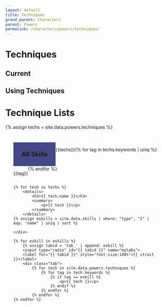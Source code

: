 ```yaml
---
layout: default
title: Techniques
grand_parent: Characters
parent: Powers
permalink: /characters/powers/techniques/
---
```


# Techniques


## Current


## Using Techniques



# Technique Lists

{% assign techs = site.data.powers.techniques %}

<div class="mytabs">
    <input type="radio" id="tab_all" name="mytabs" checked="checked">
    <label for="tab_all" style="font-size:140%">All Skills</label>
    <div class="tab">

    {% for tech in techs %}
        <details>
            <h3>{{ tech.name }}</h3>
            <summary>
                <p>{{ tech }}</p>
            </summary>
        </details>
    {% assign eskills = site.data.skills | where: "type", "2" | map: "name" | uniq | sort %} 

    </div>

    {% for eskill in eskills %}
        {% assign tabid = 'tab_' | append: eskill %}
        <input type="radio" id="{{ tabid }}" name="mytabs">
        <label for="{{ tabid }}" style="font-size:140%">{{ strait }}</label>
        <div class="tab">
            {% for tech in site.data.powers.techniques %}
                {% for tag in tech.keywords %}
                    {% if tag == eskill %}
                        <p>{{ tech }}</p>
                    {% endif %}
                {% endfor %}
            {% endfor %}
    {% endfor %}
</div>



<p>{{techs}}</p>

{% for tag in techs.keywords | uniq %}
    <p>{{tag}}</p>
{% endfor %}


<style>
 
.mytabs {
    display: flex;
    flex-wrap: wrap;
    margin: 0px auto;
    padding: 25px;
}
.mytabs input[type="radio"] {
    display: none;
}

.mytabs label {
    padding: 25px;
    font-weight: bold;
}

.mytabs .tab {
    width: 100%;
    padding: 0px;
    order: 1;
    display: none;
}
.mytabs .tab h2 {
    font-size: 3em;
}

.mytabs input[type='radio']:checked + label + .tab {
    display: block;
}

.mytabs input[type="radio"]:checked + label {
    background: #444985;
}
</style>